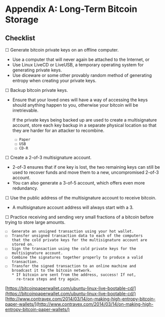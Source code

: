 # Appendix A: Long-Term Bitcoin Storage

## Checklist

☐ Generate bitcoin private keys on an offline computer.

* Use a computer that will never again be attached to the Internet, or
* Use Linux LiveCD or LiveUSB, a temporary operating system for generating private keys.  
* Use diceware or some other provably random method of generating entropy when creating your private keys.  

☐ Backup bitcoin private keys.

* Ensure that your loved ones will have a way of accessing the keys should anything happen to you, otherwise your bitcoin will be irretrievable.

  If the private keys being backed up are used to create a multisignature account, store each key backup in a separate physical location so that they are harder for an attacker to recombine.

  ```text
   ☐ Paper
   ☐ USB
   ☐ CD-R  
  ```

☐ Create a 2-of-3 multisignature account.

* 2-of-3 ensures that if one key is lost, the two remaining keys can still be used to recover funds and move them to a new, uncompromised 2-of-3 account.  
* You can also generate a 3-of-5 account, which offers even more redundancy.  

☐ Use the public address of the multisignature account to receive bitcoin.

* A multisignature account address will always start with a 3.  

☐ Practice receiving and sending very small fractions of a bitcoin before trying to store large amounts.

```text
☐  Generate an unsigned transaction using your hot wallet. 
☐  Transfer unsigned transaction data to each of the computers 
   that the cold private keys for the multisignature account are 
   stored on.  
☐  Sign the transaction using the cold private keys for the
   multisignature account.  
☐  Combine the signatures together properly to produce a valid 
   transaction.
☐  Transfer the signed transaction to an online machine and 
   broadcast it to the bitcoin network.
   * If bitcoin are sent from the address, success! If not, 
     re-trace steps and try again.
```

 [https://bitcoinpaperwallet.com/ubuntu-linux-live-bootable-cd/](https://bitcoinpaperwallet.com/ubuntu-linux-live-bootable-cd/)  
 [http://www.contravex.com/2014/03/14/on-making-high-entropy-bitcoin-paper-wallets/](http://www.contravex.com/2014/03/14/on-making-high-entropy-bitcoin-paper-wallets/)


